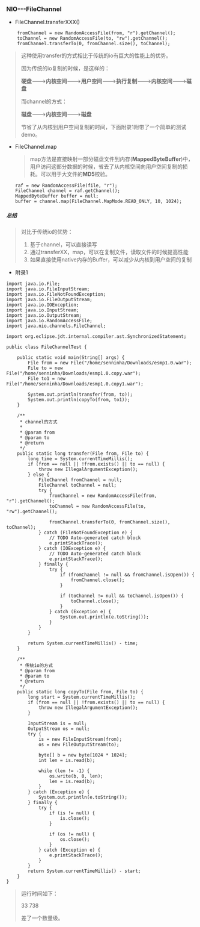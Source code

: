 ### NIO---FileChannel

- FileChannel.transferXXX()

```
	fromChannel = new RandomAccessFile(from, "r").getChannel();
	toChannel = new RandomAccessFile(to, "rw").getChannel();
	fromChannel.transferTo(0, fromChannel.size(), toChannel);
```

> 这种使用transfer的方式相比于传统的io有巨大的性能上的优势。
>
> 因为传统的io复制的时候，是这样的：
>
> **硬盘**--->**内核空间**--->**用户空间**--->**执行复制**--->**内核空间**--->**磁盘**
>
> 而channel的方式：
>
> **磁盘**--->**内核空间**--->**磁盘**
>
> 节省了从内核到用户空间复制的时间，下面附录1附带了一个简单的测试demo。



- FileChannel.map

  > map方法是直接映射一部分磁盘文件到内存(**MappedByteBuffer**)中，用户访问这部分数据的时候，省去了从内核空间向用户空间复制的损耗。可以用于大文件的**MD5**校验。

  ```
  raf = new RandomAccessFile(file, "r");
  FileChannel channel = raf.getChannel();
  MappedByteBuffer buffer = null;
  buffer = channel.map(FileChannel.MapMode.READ_ONLY, 10, 1024);
  ```



##### 总结

> 对比于传统io的优势：
>
> 1. 基于channel，可以直接读写
> 2. 通过transferXX，map，可以在复制文件，读取文件的时候提高性能
> 3. 如果直接使用native内存的Buffer，可以减少从内核到用户空间的复制



- 附录1

```
import java.io.File;
import java.io.FileInputStream;
import java.io.FileNotFoundException;
import java.io.FileOutputStream;
import java.io.IOException;
import java.io.InputStream;
import java.io.OutputStream;
import java.io.RandomAccessFile;
import java.nio.channels.FileChannel;

import org.eclipse.jdt.internal.compiler.ast.SynchronizedStatement;

public class FileChannelTest {

	public static void main(String[] args) {
		File from = new File("/home/senninha/Downloads/esmp1.0.war");
		File to = new File("/home/senninha/Downloads/esmp1.0.copy.war");
		File to1 = new File("/home/senninha/Downloads/esmp1.0.copy1.war");
		
		System.out.println(transfer(from, to));
		System.out.println(copyTo(from, to1));
	}

	/**
	 * channel的方式
	 * 
	 * @param from
	 * @param to
	 * @return
	 */
	public static long transfer(File from, File to) {
		long time = System.currentTimeMillis();
		if (from == null || !from.exists() || to == null) {
			throw new IllegalArgumentException();
		} else {
			FileChannel fromChannel = null;
			FileChannel toChannel = null;
			try {
				fromChannel = new RandomAccessFile(from, "r").getChannel();
				toChannel = new RandomAccessFile(to, "rw").getChannel();

				fromChannel.transferTo(0, fromChannel.size(), toChannel);
			} catch (FileNotFoundException e) {
				// TODO Auto-generated catch block
				e.printStackTrace();
			} catch (IOException e) {
				// TODO Auto-generated catch block
				e.printStackTrace();
			} finally {
				try {
					if (fromChannel != null && fromChannel.isOpen()) {
						fromChannel.close();
					}

					if (toChannel != null && toChannel.isOpen()) {
						toChannel.close();
					}
				} catch (Exception e) {
					System.out.println(e.toString());
				}
			}
		}

		return System.currentTimeMillis() - time;
	}

	/**
	 * 传统io的方式
	 * @param from
	 * @param to
	 * @return
	 */
	public static long copyTo(File from, File to) {
		long start = System.currentTimeMillis();
		if (from == null || !from.exists() || to == null) {
			throw new IllegalArgumentException();
		}

		InputStream is = null;
		OutputStream os = null;
		try {
			is = new FileInputStream(from);
			os = new FileOutputStream(to);

			byte[] b = new byte[1024 * 1024];
			int len = is.read(b);

			while (len != -1) {
				os.write(b, 0, len);
				len = is.read(b);
			}
		} catch (Exception e) {
			System.out.println(e.toString());
		} finally {
			try {
				if (is != null) {
					is.close();
				}

				if (os != null) {
					os.close();
				}
			} catch (Exception e) {
				e.printStackTrace();
			}
		}
		return System.currentTimeMillis() - start;
	}
}

```



> 运行时间如下：
>
> 33
> 738
>
> 差了一个数量级。